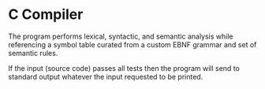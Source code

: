 # C Compiler
The program performs lexical, syntactic, and semantic analysis while referencing a symbol table curated from a custom EBNF grammar and set of semantic rules. 

If the input (source code) passes all tests then the program will send to standard output whatever the input requested to be printed.

